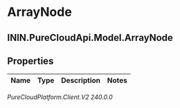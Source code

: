 # ArrayNode

## ININ.PureCloudApi.Model.ArrayNode

## Properties

|Name | Type | Description | Notes|
|------------ | ------------- | ------------- | -------------|



_PureCloudPlatform.Client.V2 240.0.0_

